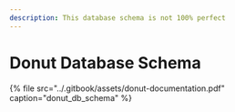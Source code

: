 ```yaml
---
description: This database schema is not 100% perfect
---
```


# Donut Database Schema

{% file src="../.gitbook/assets/donut-documentation.pdf" caption="donut\_db\_schema" %}



